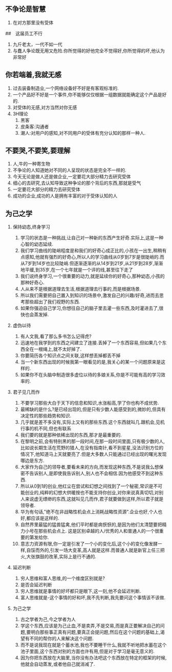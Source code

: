 ## 不争论是智慧
1. 在对方那里没有受体

##　这届员工不行
1. 九斤老太，一代不如一代
2. 与蠢人争论既无用又危险.你所觉得的好他完全不觉得好,你所觉得的坏,他认为非常好

## 你若端着,我就无感
1. 过去装备制造业,一个网络设备好不好是有客观标准的.
2. 一个产品好不好是一个事件,你不能够仅仅根据一组数据就能确定这个产品是好的.
3. 对受体的无感,对方当然对你无感
4. 3H理论
    1. 黑客
    2. 皮条客:沟通者
    3. 潮人:对用户的感知,对不同用户的受体有充分认知的那样一种人.

## 不要哭,不要笑,要理解
1. 人,牛的一种寄生物
2. 不争论的人知道她对不同的人呈现的状态是完全不一样的.
3. 今天无论是做人还是做企业,一定要花大部分精力去研究受体
4. 细心的去研究,去认知导致这种争论的那个背后的东西,那就是受气
5. 一定要花大部分的精力去研究受体
6. 成功的企业,成功的人是拥有丰富的对于受体认知的人

## 为己之学
1. 保持幼态,终身学习
    1. 学习的状态是一种挑战,让自己对一种新的东西产生好奇.实际上,这是一种心智的幼态延续.
    2. 我们学习曲线的陡峭程度是和我们的好奇心成正比的,小孩在一出生,稍稍有点感知,他就有强烈的好奇心,所以人的学习曲线从0岁到7岁是很陡峭的.而从7岁到14岁也比较陡峭.但逐渐逐渐的从14岁到21岁,从21岁到28岁,渐渐地平缓,到35岁,在一个七年就是一个评的线,甚至往下走了 
    3. 我们说终身学习,一个很重要的动力,就是延续你的好奇心,那种幼态,小孩的那种好奇心.
    4. 人从来不是根据道理去生活,根据道理去行事的,而是根据场景.
    5. 所以我们需要把自己置入到知识的场景中,激发自己的兴趣/好奇,进而去思考那些超出了我们视野的东西.
    6. 如果你强迫自己学习,你想往自己的脑子里去灌一些东西,及时灌进去了,很快也会蒸发掉.
2. 虚伪以待
    1. 有人文我,看了那么多书怎么记得虎?
    2. 迅速地在我学到的东西之间建立了连接.丢掉了一个东西容易,但如果几个东西全在一根绳上,就不太好掉了.
    3. 你要简历各个知识点之间关联,这样想丢掉都丢不掉
    4. 当一个新东西出现的时候我第一眼看见的是,我关心的某一个问题原来是这样的.
    5. 如果你不在头脑中制造很多虚位以待的多娘关系,你是不可能有高的学习效率的.
3. 君子见几而作
    1. 不要学习那些大白于天下的信息和知识,水涨船高,学了你也构不成优势.
    2. 最稀缺的是什么?是已经出现的,但是只有少数人能感受到的,微妙的,但具有决定性的那些趋势和知识.
    3. 几乎就是差不多没有,实际上又有的那些东西.这个东西就叫几.跟机会,见机行事的机不同,但也有联系
    4. 我们要的就是那种依稀出现的东西,那才是最重要的.
    5. 在黎明之前,会有特别黑的那一段时间,在那一段时间里面,只有极少数的人,比如说长期生活在荒野的猎人,在没有指南针,看不到星星,没法识别方位的情况下,他知道马上天就要亮了.但是大多数人只能通过已经出现的曙光发现哪边是东方.
    6. 大家作为自己的领导者,要看未来的方向,而发现这种东西,不是说我么想保密不告诉别人,是即使我告诉别人,别人也不会相信.因为他感受不到这种东西.
    7. 所以从0到1的创业,他红尘在尝试和幻想之间找到了一个秘密,常识是不可能创业的,纯粹的幻想大供暖按也不能支持你创业,对你来说真真切切,对别人来说虚无缥缈的东西,这就叫见几而作,君子就要做到这样,所以君子就是领导者.
    8. 华为有句话,"绝不在非战略性机会点上消耗战略性资源".企业也好,个人也好,都应该是这样的.
    9. 自然界里最猛的猛兽猛禽,他们平时都是病恹恹的,是因为他们太清楚要把精力小号在那些机会点上. 这是区别卓越的人/优秀的人和普通人的一个很重要的第发给你.
    10. 意志力资源有限,你一定是引发了一个小的变化后,这个小的变化像发酵一样,自馁而外的,引发一场大变革,高人就是这样.而普通人就是新官上任三把火,大张旗鼓的改革,实际上是行不通的.
3. 延迟判断
    1. 穷人思维和富人思维,的一个维度区别就是?
    2. 是否会延迟判断
    3. 穷人思维就是事情的好坏都只是眼下,这一刻,他不会延迟判断.
    4. 富人思维就是-这个事情的好和坏,我不先判断,我先要问这个事情该不该做.

4. 为己之学
    1. 古之学者为己,今之学者为人
    2. 学这个东西,应该是为己止血,不是卖弄,不是交易,而是真正要解决自己的问题,要明白那些事正真有问题,要真正会提问题,然后在这个问题的基础上,渴望有不同的帮你的人来解决这个问题.
    3. 而不是说我现在就是个蓄水池,我也不要睡干什么,我就不听地把水蓄在这个池子里面,这个东西对别的方面也许有用,但是对于学习是毫无意义的.
    4. 因为你把东西放在大脑里,当你没有办法吧这个东西放在特定的框架的时候,他就会自动蒸发,或者他自己就消减了.